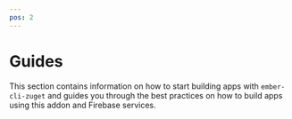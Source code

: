 ```yaml
---
pos: 2
---
```


# Guides

This section contains information on how to start building apps with `ember-cli-zuget` and guides you through the best practices on how to build apps using this addon and Firebase services.
